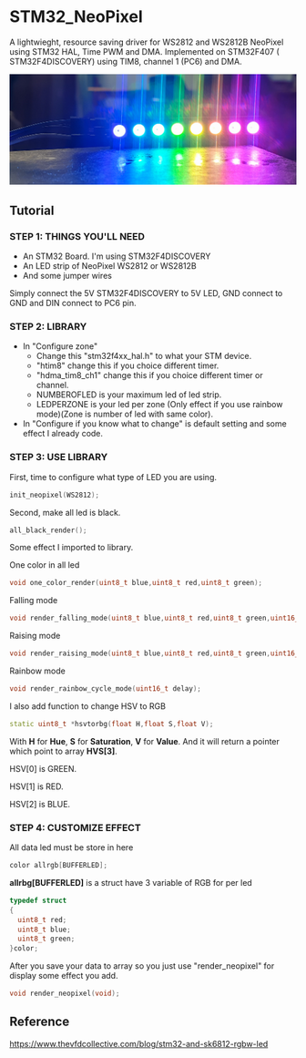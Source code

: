 # STM32_NeoPixel

A lightwieght, resource saving driver for WS2812 and WS2812B NeoPixel using STM32 HAL, Time PWM and DMA. Implemented on STM32F407 (
STM32F4DISCOVERY) using TIM8, channel 1 (PC6) and DMA.

![image](https://github.com/nhatmicls/NeoPixel_F4/blob/main/20210122_145620.png)

## Tutorial

### STEP 1: THINGS YOU'LL NEED

- An STM32 Board. I'm using STM32F4DISCOVERY
- An LED strip of NeoPixel WS2812 or WS2812B
- And some jumper wires

Simply connect the 5V STM32F4DISCOVERY to 5V LED, GND connect to GND and DIN connect to PC6 pin.

### STEP 2: LIBRARY

- In "Configure zone"
  - Change this "stm32f4xx_hal.h" to what your STM device.
  - "htim8" change this if you choice different timer.
  - "hdma_tim8_ch1" change this if you choice different timer or channel.
  - NUMBEROFLED is your maximum led of led strip.
  - LEDPERZONE is your led per zone (Only effect if you use rainbow mode)(Zone is number of led with same color).
- In "Configure if you know what to change" is default setting and some effect I already code.

### STEP 3: USE LIBRARY

First, time to configure what type of LED you are using.

```c++
init_neopixel(WS2812);
```

Second, make all led is black.

```c++
all_black_render();
```

Some effect I imported to library.

One color in all led

```c++
void one_color_render(uint8_t blue,uint8_t red,uint8_t green);
```

Falling mode

```c++
void render_falling_mode(uint8_t blue,uint8_t red,uint8_t green,uint16_t delay);
```

Raising mode

```c++
void render_raising_mode(uint8_t blue,uint8_t red,uint8_t green,uint16_t delay);
```

Rainbow mode

```c++
void render_rainbow_cycle_mode(uint16_t delay);
```

I also add function to change HSV to RGB

```c++
static uint8_t *hsvtorbg(float H,float S,float V);
```

With **H** for **Hue**, **S** for **Saturation**, **V** for **Value**. And it will return a pointer which point to array **HVS[3]**.

HSV[0] is GREEN.

HSV[1] is RED.

HSV[2] is BLUE.

### STEP 4: CUSTOMIZE EFFECT

All data led must be store in here

```c++
color allrgb[BUFFERLED];
```

**allrbg[BUFFERLED]** is a struct have 3 variable of RGB for per led

```c++
typedef struct
{
  uint8_t red;
  uint8_t blue;
  uint8_t green;
}color;
```

After you save your data to array so you just use "render_neopixel" for display some effect you add.

```c++
void render_neopixel(void);
```

## Reference
https://www.thevfdcollective.com/blog/stm32-and-sk6812-rgbw-led
